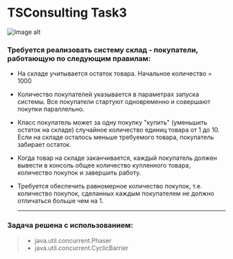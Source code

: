 # TSConsulting Task3
![Image alt](http://publishernews.ru/images/PressReleases/press_r_34E7C198-ED6D-4243-B3E4-12882A5A701A.jpg)

### Требуется реализовать систему склад - покупатели, работающую по следующим правилам:

* На складе учитывается остаток товара. Начальное количество = 1000
* Количество покупателей указывается в параметрах запуска системы. 
  Все покупатели стартуют одновременно и совершают покупки параллельно.
* Класс покупатель может за одну покупку "купить" (уменьшить остаток на складе) 
  случайное количество единиц товара от 1 до 10. Если на складе осталось меньше
  требуемого товара, покупатель забирает остаток.
* Когда товар на складе заканчивается, каждый покупатель должен вывести в консоль 
  общее количество купленного товара, количество покупок и завершить работу.
* Требуется обеспечить равномерное количество покупок, т.е. количество покупок, 
  сделанных каждым покупателем не должно отличаться больше чем на 1.
  
  _______________________________________________________________________________________
  
### Задача решена с использованием:
>* java.util.concurrent.Phaser
>* java.util.concurrent.CyclicBarrier
